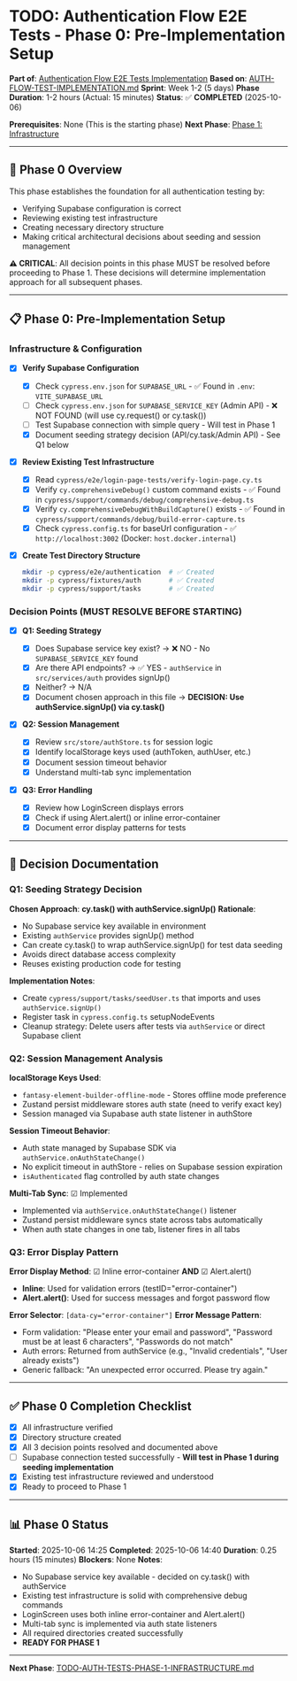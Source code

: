 # TODO: Authentication Flow E2E Tests - Phase 0: Pre-Implementation Setup

**Part of**: [Authentication Flow E2E Tests Implementation](./TODO-AUTH-TESTS.md)
**Based on**: [AUTH-FLOW-TEST-IMPLEMENTATION.md](claudedocs/AUTH-FLOW-TEST-IMPLEMENTATION.md)
**Sprint**: Week 1-2 (5 days)
**Phase Duration**: 1-2 hours (Actual: 15 minutes)
**Status**: ✅ **COMPLETED** (2025-10-06)

**Prerequisites**: None (This is the starting phase)
**Next Phase**: [Phase 1: Infrastructure](./TODO-AUTH-TESTS-PHASE-1-INFRASTRUCTURE.md)

---

## 🎯 Phase 0 Overview

This phase establishes the foundation for all authentication testing by:

- Verifying Supabase configuration is correct
- Reviewing existing test infrastructure
- Creating necessary directory structure
- Making critical architectural decisions about seeding and session management

**⚠️ CRITICAL**: All decision points in this phase MUST be resolved before proceeding to Phase 1. These decisions will determine implementation approach for all subsequent phases.

---

## 📋 Phase 0: Pre-Implementation Setup

### Infrastructure & Configuration

- [x] **Verify Supabase Configuration**

  - [x] Check `cypress.env.json` for `SUPABASE_URL` - ✅ Found in `.env`: `VITE_SUPABASE_URL`
  - [ ] Check `cypress.env.json` for `SUPABASE_SERVICE_KEY` (Admin API) - ❌ NOT FOUND (will use cy.request() or cy.task())
  - [ ] Test Supabase connection with simple query - Will test in Phase 1
  - [x] Document seeding strategy decision (API/cy.task/Admin API) - See Q1 below

- [x] **Review Existing Test Infrastructure**

  - [x] Read `cypress/e2e/login-page-tests/verify-login-page.cy.ts`
  - [x] Verify `cy.comprehensiveDebug()` custom command exists - ✅ Found in `cypress/support/commands/debug/comprehensive-debug.ts`
  - [x] Verify `cy.comprehensiveDebugWithBuildCapture()` exists - ✅ Found in `cypress/support/commands/debug/build-error-capture.ts`
  - [x] Check `cypress.config.ts` for baseUrl configuration - ✅ `http://localhost:3002` (Docker: `host.docker.internal`)

- [x] **Create Test Directory Structure**
  ```bash
  mkdir -p cypress/e2e/authentication  # ✅ Created
  mkdir -p cypress/fixtures/auth       # ✅ Created
  mkdir -p cypress/support/tasks       # ✅ Created
  ```

### Decision Points (MUST RESOLVE BEFORE STARTING)

- [x] **Q1: Seeding Strategy**

  - [x] Does Supabase service key exist? → ❌ NO - No `SUPABASE_SERVICE_KEY` found
  - [x] Are there API endpoints? → ✅ YES - `authService` in `src/services/auth` provides signUp()
  - [x] Neither? → N/A
  - [x] Document chosen approach in this file → **DECISION: Use authService.signUp() via cy.task()**

- [x] **Q2: Session Management**

  - [x] Review `src/store/authStore.ts` for session logic
  - [x] Identify localStorage keys used (authToken, authUser, etc.)
  - [x] Document session timeout behavior
  - [x] Understand multi-tab sync implementation

- [x] **Q3: Error Handling**
  - [x] Review how LoginScreen displays errors
  - [x] Check if using Alert.alert() or inline error-container
  - [x] Document error display patterns for tests

---

## 📝 Decision Documentation

### Q1: Seeding Strategy Decision

**Chosen Approach**: **cy.task() with authService.signUp()**
**Rationale**:

- No Supabase service key available in environment
- Existing `authService` provides signUp() method
- Can create cy.task() to wrap authService.signUp() for test data seeding
- Avoids direct database access complexity
- Reuses existing production code for testing

**Implementation Notes**:

- Create `cypress/support/tasks/seedUser.ts` that imports and uses `authService.signUp()`
- Register task in `cypress.config.ts` setupNodeEvents
- Cleanup strategy: Delete users after tests via `authService` or direct Supabase client

### Q2: Session Management Analysis

**localStorage Keys Used**:

- `fantasy-element-builder-offline-mode` - Stores offline mode preference
- Zustand persist middleware stores auth state (need to verify exact key)
- Session managed via Supabase auth state listener in authStore

**Session Timeout Behavior**:

- Auth state managed by Supabase SDK via `authService.onAuthStateChange()`
- No explicit timeout in authStore - relies on Supabase session expiration
- `isAuthenticated` flag controlled by auth state changes

**Multi-Tab Sync**: ☑ Implemented

- Implemented via `authService.onAuthStateChange()` listener
- Zustand persist middleware syncs state across tabs automatically
- When auth state changes in one tab, listener fires in all tabs

### Q3: Error Display Pattern

**Error Display Method**: ☑ Inline error-container **AND** ☑ Alert.alert()

- **Inline**: Used for validation errors (testID="error-container")
- **Alert.alert()**: Used for success messages and forgot password flow

**Error Selector**: `[data-cy="error-container"]`
**Error Message Pattern**:

- Form validation: "Please enter your email and password", "Password must be at least 6 characters", "Passwords do not match"
- Auth errors: Returned from authService (e.g., "Invalid credentials", "User already exists")
- Generic fallback: "An unexpected error occurred. Please try again."

---

## ✅ Phase 0 Completion Checklist

- [x] All infrastructure verified
- [x] Directory structure created
- [x] All 3 decision points resolved and documented above
- [ ] Supabase connection tested successfully - **Will test in Phase 1 during seeding implementation**
- [x] Existing test infrastructure reviewed and understood
- [x] Ready to proceed to Phase 1

---

## 📊 Phase 0 Status

**Started**: 2025-10-06 14:25
**Completed**: 2025-10-06 14:40
**Duration**: 0.25 hours (15 minutes)
**Blockers**: None
**Notes**:

- No Supabase service key available - decided on cy.task() with authService
- Existing test infrastructure is solid with comprehensive debug commands
- LoginScreen uses both inline error-container and Alert.alert()
- Multi-tab sync is implemented via auth state listeners
- All required directories created successfully
- **READY FOR PHASE 1**

---

**Next Phase**: [TODO-AUTH-TESTS-PHASE-1-INFRASTRUCTURE.md](./TODO-AUTH-TESTS-PHASE-1-INFRASTRUCTURE.md)
